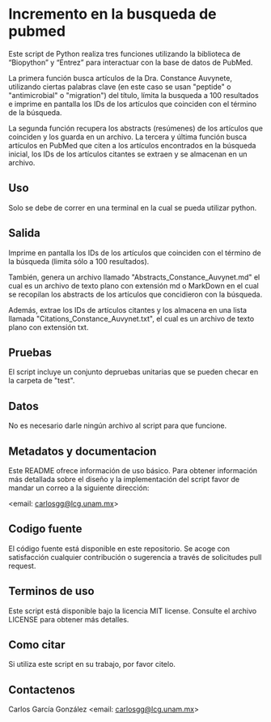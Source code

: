 # Incremento en la busqueda de pubmed

Este script de Python realiza tres funciones utilizando la biblioteca de “Biopython” y “Entrez” para interactuar con la base de datos de PubMed. 

La primera función  busca artículos de la Dra. Constance Auvynete, utilizando ciertas palabras clave (en este caso se usan "peptide" o "antimicrobial" o "migration") del título, límita la busqueda a 100 resultados e imprime en pantalla los IDs de los artículos que coinciden con el término de la búsqueda. 

La segunda función recupera los abstracts (resúmenes) de los artículos que coinciden y los guarda en un archivo. La tercera y última función  busca artículos en PubMed que citen a los artículos encontrados en la búsqueda inicial, los IDs de los artículos citantes se extraen y se almacenan en un archivo.  


## Uso

Solo se debe de correr en una terminal en la cual se pueda utilizar python.

## Salida

Imprime en pantalla los IDs de los artículos que coinciden con el término de la búsqueda (limita sólo a 100 resultados). 

También, genera un archivo llamado "Abstracts_Constance_Auvynet.md" el cual es un archivo de texto plano con extensión md o MarkDown en el cual se recopilan los abstracts de los artículos que concidieron con la búsqueda.

Además, extrae los IDs de artículos citantes y los almacena en una lista llamada "Citations_Constance_Auvynet.txt", el cual es un archivo de texto plano con extensión txt.

## Pruebas

El script incluye un conjunto depruebas unitarias que se pueden checar en la carpeta de "test".

## Datos

No es necesario darle ningún archivo al script para que funcione.

## Metadatos y documentacion

Este README ofrece información de uso básico. Para obtener información más detallada sobre el diseño y la implementación del script favor de mandar un correo a la siguiente dirección:

<email: carlosgg@lcg.unam.mx>

## Codigo fuente

El código fuente está disponible en este repositorio. Se acoge con satisfacción cualquier contribución o sugerencia a través de solicitudes pull request.

## Terminos de uso

Este script está disponible bajo la licencia MIT license. Consulte el archivo LICENSE para obtener más detalles.

## Como citar

Si utiliza este script en su trabajo, por favor citelo.

## Contactenos

Carlos García González 
<email: carlosgg@lcg.unam.mx>
